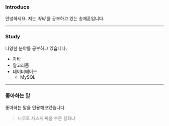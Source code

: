 ### Introduce
안녕하세요. 저는 *자바* 를 공부하고 있는 송재훈입니다.
***
### Study
다양한 분야를 공부하고 있습니다.
- 자바
- 알고리즘
- 데이터베이스
    * MySQL
***
### 좋아하는 말
좋아하는 말을 인용해보았습니다.
> <span style="color:gray">나루토 사스케 싸움 수준 실화냐</span>
